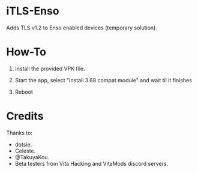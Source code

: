# iTLS-Enso
Adds TLS v1.2 to Enso enabled devices (temporary solution).

# How-To

1) Install the provided VPK file.

2) Start the app, select "Install 3.68 compat module" and wait til it finishes

3) Reboot

# Credits
Thanks to:
- dotsie.
- Celeste.
- @TakuyaKou.
- Beta testers from Vita Hacking and VitaMods discord servers.
